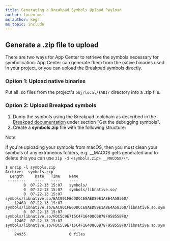 ```yaml
---
title: Generating a Breakpad Symbols Upload Payload
author: lucen-ms
ms.author: kegr
ms.topic: include
---
```


## Generate a .zip file to upload

There are two ways for App Center to retrieve the symbols necessary for symbolication. App Center can generate them from the native binaries used in your project, or you can upload the Breakpad symbols directly.

### Option 1: Upload native binaries
Put all .so files from the project's `obj/local/$ABI/` directory into a .zip file.

### Option 2: Upload Breakpad symbols
1. Dump the symbols using the Breakpad toolchain as described in the [Breakpad documentation](https://chromium.googlesource.com/breakpad/breakpad/+/master/README.ANDROID#93) under section "Get the debugging symbols".
2. Create a **symbols.zip** file with the following structure:
> [!NOTE]
> If you're uploading your symbols from macOS, then you must clean your symbols of any extraneous folders, e.g. __MACOS gets generated and to delete this you can use `zip -d <symbols.zip> __MACOSX/\*`.

```text
$ unzip -l symbols.zip
Archive:  symbols.zip
  Length     Date   Time    Name
 --------    ----   ----    ----
        0  07-22-13 15:07   symbols/
        0  07-22-13 15:07   symbols/libnative.so/
        0  07-22-13 15:07   symbols/libnative.so/EAC901FB6DDCCE8AED89E1A8E4A58360/
    12468  07-22-13 15:07   symbols/libnative.so/EAC901FB6DDCCE8AED89E1A8E4A58360/libnative.so.sym
        0  07-22-13 15:07   symbols/libnative.so/FDC5C9E715C4F16408C0B78F95855BF0/
    12467  07-22-13 15:07   symbols/libnative.so/FDC5C9E715C4F16408C0B78F95855BF0/libnative.so.sym
 --------                   -------
    24935                   6 files
```
